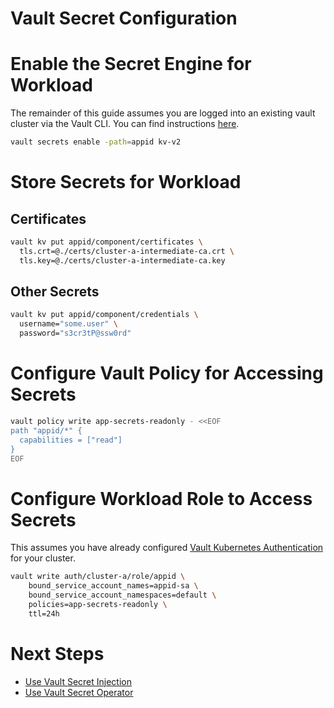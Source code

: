# Vault Secret Configuration

# Enable the Secret Engine for Workload
The remainder of this guide assumes you are logged into an existing vault cluster via the Vault CLI. You can find instructions [here](./vault-cluster-setup.md#login-to-vault).

```bash
vault secrets enable -path=appid kv-v2
```

# Store Secrets for Workload

## Certificates
```bash
vault kv put appid/component/certificates \
  tls.crt=@./certs/cluster-a-intermediate-ca.crt \
  tls.key=@./certs/cluster-a-intermediate-ca.key
```

## Other Secrets
```bash
vault kv put appid/component/credentials \
  username="some.user" \
  password="s3cr3tP@ssw0rd"
```

# Configure Vault Policy for Accessing Secrets
```bash
vault policy write app-secrets-readonly - <<EOF
path "appid/*" {
  capabilities = ["read"]
}
EOF
```

# Configure Workload Role to Access Secrets
This assumes you have already configured [Vault Kubernetes Authentication](./vault-kubernetes-authentication.md) for your cluster.

```bash
vault write auth/cluster-a/role/appid \
    bound_service_account_names=appid-sa \
    bound_service_account_namespaces=default \
    policies=app-secrets-readonly \
    ttl=24h
```

# Next Steps

- [Use Vault Secret Injection](./use-cases/vault-secret-injection.md)
- [Use Vault Secret Operator](./use-cases/vault-secret-operator.md)